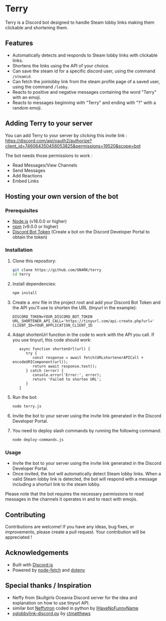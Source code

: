 # Terry

Terry is a Discord bot designed to handle Steam lobby links making them clickable and shortening them.

## Features

- Automatically detects and responds to Steam lobby links with clickable links.
- Shortens the links using the API of your choice.
- Can save the steam id for a specific discord user, using the command `/steamid`.
- Can fetch the joinlobby link from the steam profile page of a saved user, using the command `/lobby`.
- Reacts to positive and negative messages containing the word "Terry" with an emoji.
- Reacts to messages beginning with "Terry" and ending with "?" with a random emoji.

## Adding Terry to your server

You can add Terry to your server by clicking this invite link : 
https://discord.com/api/oauth2/authorize?client_id=746064350456053825&permissions=19520&scope=bot

The bot needs those permissions to work :
- Read Messages/View Channels
- Send Messages
- Add Reactions
- Embed Links

## Hosting your own version of the bot

### Prerequisites

- [Node.js](https://nodejs.org/) (v18.0.0 or higher)
- [npm](https://www.npmjs.com/) (v9.0.0 or higher)
- [Discord Bot Token](https://discord.com/developers/applications) (Create a bot on the Discord Developer Portal to obtain the token)

### Installation

1. Clone this repository:
   ```bash
   git clone https://github.com/GN4RK/terry
   cd terry
   ```
2. Install dependencies:
    ```bash
   npm install
   ```
   
3. Create a .env file in the project root and add your Discord Bot Token and the API you'll use to 
shorten the URL (tinyurl in the example):
   ```
   DISCORD_TOKEN=YOUR_DISCORD_BOT_TOKEN
   URL_SHORTENER_API_CALL='https://tinyurl.com/api-create.php?url='
   CLIENT_ID=YOUR_APPLICATION_CLIENT_ID
   ```

4. Adapt shortenUrl function in the code to work with the API you call. If you use tinyurl, this code should work:
   ```JS
      async function shortenUrl(url) {
         try {
            const response = await fetch(URLshortenerAPICall + encodeURIComponent(url));
            return await response.text();
         } catch (error) {
            console.error('Error:', error);
            return 'Failed to shorten URL';
         }
      }
   ```

5. Run the bot:
   ```bash
   node terry.js
   ```
   
6. Invite the bot to your server using the invite link generated in the Discord Developer Portal.

7. You need to deploy slash commands by running the following command:
   ```bash
   node deploy-commands.js
   ```

### Usage

- Invite the bot to your server using the invite link generated in the Discord Developer Portal.
- Once invited, the bot will automatically detect Steam lobby links. When a valid Steam lobby link is detected, 
the bot will respond with a message including a shorturl link to the steam lobby.

Please note that the bot requires the necessary permissions to read messages in the channels it 
operates in and to react with emojis.

## Contributing

Contributions are welcome! If you have any ideas, bug fixes, or improvements, please create a pull 
request. Your contribution will be appreciated !

## Acknowledgements

- Built with [Discord.js](https://discord.js.org/)
- Powered by [node-fetch](https://www.npmjs.com/package/node-fetch) and [dotenv](https://www.npmjs.com/package/dotenv)

## Special thanks / Inspiration

- Neffy from Skullgirls Oceania Discord server for the idea and explanation on how to use tinyurl API.
- similar bot [Neffytron](https://github.com/IHaveNoFunnyName/Neffytron) coded in python by [IHaveNoFunnyName](https://github.com/IHaveNoFunnyName)
- [sglobbylink-discord.py](https://github.com/ctmatthews/sglobbylink-discord.py) by [ctmatthews](https://github.com/ctmatthews)